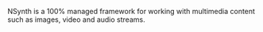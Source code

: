 NSynth is a 100% managed framework for working with multimedia content such as images, video and audio streams.
